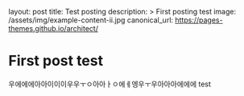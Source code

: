 
layout: post
title: Test posting
description: >
 	First posting test
image: /assets/img/example-content-ii.jpg
canonical_url: https://pages-themes.github.io/architect/



# First post test

우에에에아아이이이우우ㅜㅇ아아ㅏㅇ에ㅔ엥우ㅜ우아아아에에에
test 
